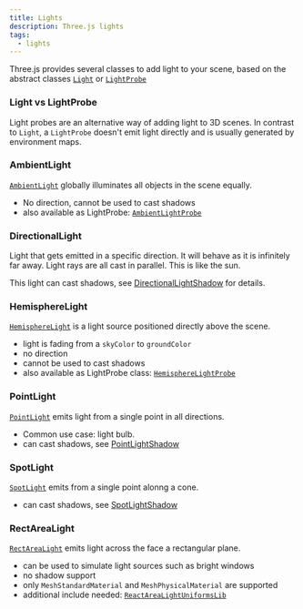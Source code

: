 ```yaml
---
title: Lights
description: Three.js lights
tags:
  - lights
---
```


Three.js provides several classes to add light to your scene, based on the abstract classes [`Light`](https://threejs.org/docs/index.html#api/en/lights/Light) or [`LightProbe`](https://threejs.org/docs/index.html#api/en/lights/LightProbe)

### Light vs LightProbe

Light probes are an alternative way of adding light to 3D scenes.
In contrast to `Light`, a `LightProbe` doesn't emit light directly and is usually generated by environment maps.

### AmbientLight

[`AmbientLight`](https://threejs.org/docs/index.html#api/en/lights/AmbientLight) globally illuminates all objects in the scene equally.

- No direction, cannot be used to cast shadows
- also available as LightProbe: [`AmbientLightProbe`](https://threejs.org/docs/index.html#api/en/lights/AmbientLightProbe)

### DirectionalLight

Light that gets emitted in a specific direction. It will behave as it is infinitely far away. Light rays are all cast in parallel.
This is like the sun.

This light can cast shadows, see [DirectionalLightShadow](https://threejs.org/docs/index.html#api/en/lights/shadows/DirectionalLightShadow) for details.

### HemisphereLight

[`HemisphereLight`](https://threejs.org/docs/index.html#api/en/lights/HemisphereLight) is a light source positioned directly above the scene.

- light is fading from a `skyColor` to `groundColor`
- no direction
- cannot be used to cast shadows
- also available as LightProbe class: [`HemisphereLightProbe`](https://threejs.org/docs/index.html#api/en/lights/HemisphereLightProbe)

### PointLight

[`PointLight`](https://threejs.org/docs/index.html#api/en/lights/PointLight) emits light from a single point in all directions.

- Common use case: light bulb.
- can cast shadows, see [PointLightShadow](https://threejs.org/docs/index.html#api/en/lights/shadows/PointLightShadow)

### SpotLight

[`SpotLight`](https://threejs.org/docs/index.html#api/en/lights/SpotLight) emits from a single point alonng a cone.

- can cast shadows, see [SpotLightShadow](https://threejs.org/docs/index.html#api/en/lights/shadows/SpotLightShadow)

### RectAreaLight

[`RectAreaLight`](https://threejs.org/docs/index.html#api/en/lights/RectAreaLight) emits light across the face a rectangular plane.

- can be used to simulate light sources such as bright windows
- no shadow support
- only `MeshStandardMaterial` and `MeshPhysicalMaterial` are supported
- additional include needed: [`ReactAreaLightUniformsLib`](https://threejs.org/examples/jsm/lights/RectAreaLightUniformsLib.js)
